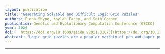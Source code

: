 ```yaml
---
layout: publication
title: "Generating Solvable and Difficult Logic Grid Puzzles" 
authors: Fiona Shyne, Kaylah Facey, and Seth Cooper
publication: Genetic and Evolutionary Computation Conference (GECCO)
year: 2024
doi:   https://doi.org/10.1609/aiide.v20i1.31873](https://doi.org/10.1145/3638530.3654337)
abstract: "Logic grid puzzles are a popular variety of pen-and-paper puzzles. In logic grid puzzles, players are given natural language hints that they use to mark relationships between entities on a grid. We demonstrate the ability of a Feasible-Infeasible Two-Population (FI-2Pop) genetic algorithm to produce high-quality logic grid puzzles. Hints are constructed using a hand-authored grammar that represents typical types of hints. Infeasible individuals are evolved to approach becoming solvable. Feasible individuals are optimized based on estimated difficulty and hint count. The final evolved puzzles require deductive reasoning skills of the player and were found challenging by the authors of this paper." 
---
```

---